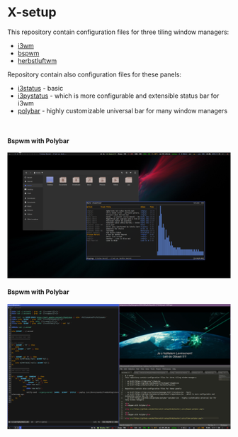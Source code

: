 # X-setup
This repository contain configuration files for three tiling window managers:

- <a href="https://i3wm.org/">i3wm</a>
- <a href="https://github.com/baskerville/bspwm">bspwm</a>
- <a href="https://herbstluftwm.org/">herbstluftwm</a>

Repository contain also configuration files for these panels:

- <a href="https://i3wm.org/i3status/manpage.html">i3status</a> - basic
- <a href="https://github.com/enkore/i3pystatus">i3pystatus</a> - which is more configurable and extensible status bar for i3wm
- <a href="https://github.com/polybar/polybar">polybar</a> - highly customizable universal bar for many window managers

<br>
<h4>Bspwm with Polybar</h4>

<img src="https://github.com/Wallkerock/X-setup/blob/master/.pics/bspwm-polybar.png">

<br>
<h4>Bspwm with Polybar</h4>

<img src="https://github.com/Wallkerock/X-setup/blob/master/.pics/i3wm-polybar.png">